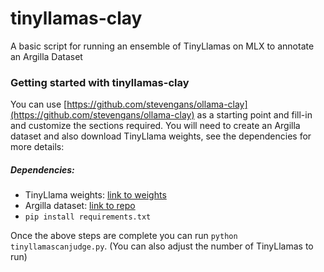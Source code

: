 # tinyllamas-clay
A basic script for running an ensemble of TinyLlamas on MLX to annotate an Argilla Dataset

### Getting started with tinyllamas-clay

You can use [https://github.com/stevengans/ollama-clay](https://github.com/stevengans/ollama-clay) as a starting point and fill-in and customize the sections required. You will need to create an Argilla dataset and also download TinyLlama weights, see the dependencies for more details:

##### Dependencies:
- TinyLlama weights: [link to weights](https://huggingface.co/TinyLlama/TinyLlama-1.1B-Chat-v1.0)
- Argilla dataset: [link to repo](https://github.com/argilla-io/argilla)
- `pip install requirements.txt`

Once the above steps are complete you can run ```python tinyllamascanjudge.py```. (You can also adjust the number of TinyLlamas to run)
